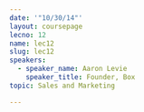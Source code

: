 ```yaml
---
date: '"10/30/14"'
layout: coursepage
lecno: 12
name: lec12
slug: lec12
speakers:
  - speaker_name: Aaron Levie
    speaker_title: Founder, Box
topic: Sales and Marketing

---
```

